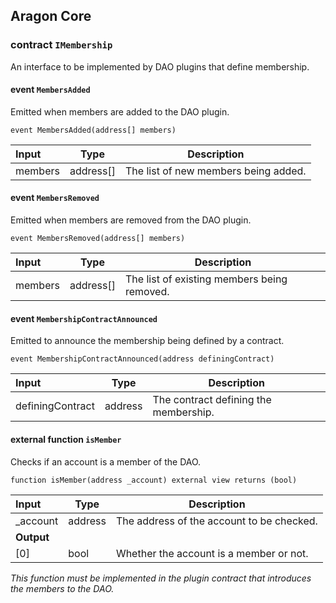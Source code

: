 ## Aragon Core

###  contract `IMembership`

An interface to be implemented by DAO plugins that define membership.

####  event `MembersAdded`

Emitted when members are added to the DAO plugin.

```solidity
event MembersAdded(address[] members) 
```

| Input | Type | Description |
|:----- | ---- | ----------- |
| members | address[] | The list of new members being added. |

####  event `MembersRemoved`

Emitted when members are removed from the DAO plugin.

```solidity
event MembersRemoved(address[] members) 
```

| Input | Type | Description |
|:----- | ---- | ----------- |
| members | address[] | The list of existing members being removed. |

####  event `MembershipContractAnnounced`

Emitted to announce the membership being defined by a contract.

```solidity
event MembershipContractAnnounced(address definingContract) 
```

| Input | Type | Description |
|:----- | ---- | ----------- |
| definingContract | address | The contract defining the membership. |

#### external function `isMember`

Checks if an account is a member of the DAO.

```solidity
function isMember(address _account) external view returns (bool) 
```

| Input | Type | Description |
|:----- | ---- | ----------- |
| _account | address | The address of the account to be checked. |
| **Output** | |
| [0] | bool | Whether the account is a member or not. |

*This function must be implemented in the plugin contract that introduces the members to the DAO.*


